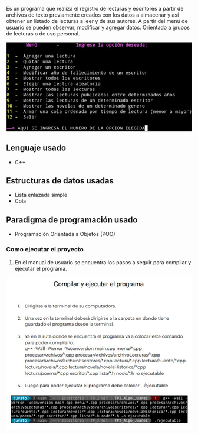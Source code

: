 
Es un programa que realiza el registro de lecturas y escritores a partir de archivos de texto previamente creados con los datos a almacenar y así obtener un listado de lecturas a leer y de sus autores. A partir del menú de usuario se pueden observar, modificar y agregar datos. Orientado a grupos de lecturas o de uso personal.

![Image text](/menu_usuario.jpg)

## Lenguaje usado

- C++

## Estructuras de datos usadas

- Lista enlazada simple
- Cola

## Paradigma de programación usado

- Programación Orientada a Objetos (POO)

### Como ejecutar el proyecto

1. En el manual de usuario se encuentra los pasos a seguir para compilar y ejecutar el programa.

![Image text](/pasos_ejecutar_programa.jpg)
